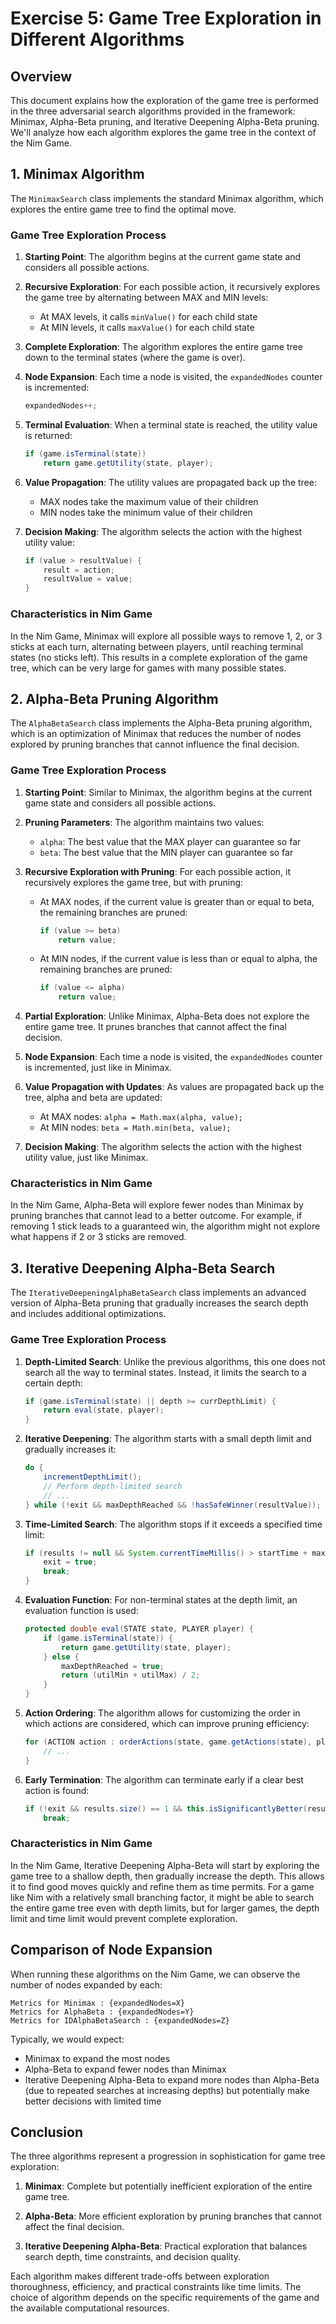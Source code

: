 # Exercise 5: Game Tree Exploration in Different Algorithms

## Overview

This document explains how the exploration of the game tree is performed in the three adversarial search algorithms provided in the framework: Minimax, Alpha-Beta pruning, and Iterative Deepening Alpha-Beta pruning. We'll analyze how each algorithm explores the game tree in the context of the Nim Game.

## 1. Minimax Algorithm

The `MinimaxSearch` class implements the standard Minimax algorithm, which explores the entire game tree to find the optimal move.

### Game Tree Exploration Process

1. **Starting Point**: The algorithm begins at the current game state and considers all possible actions.

2. **Recursive Exploration**: For each possible action, it recursively explores the game tree by alternating between MAX and MIN levels:
   - At MAX levels, it calls `minValue()` for each child state
   - At MIN levels, it calls `maxValue()` for each child state

3. **Complete Exploration**: The algorithm explores the entire game tree down to the terminal states (where the game is over).

4. **Node Expansion**: Each time a node is visited, the `expandedNodes` counter is incremented:
   ```java
   expandedNodes++;
   ```

5. **Terminal Evaluation**: When a terminal state is reached, the utility value is returned:
   ```java
   if (game.isTerminal(state))
       return game.getUtility(state, player);
   ```

6. **Value Propagation**: The utility values are propagated back up the tree:
   - MAX nodes take the maximum value of their children
   - MIN nodes take the minimum value of their children

7. **Decision Making**: The algorithm selects the action with the highest utility value:
   ```java
   if (value > resultValue) {
       result = action;
       resultValue = value;
   }
   ```

### Characteristics in Nim Game

In the Nim Game, Minimax will explore all possible ways to remove 1, 2, or 3 sticks at each turn, alternating between players, until reaching terminal states (no sticks left). This results in a complete exploration of the game tree, which can be very large for games with many possible states.

## 2. Alpha-Beta Pruning Algorithm

The `AlphaBetaSearch` class implements the Alpha-Beta pruning algorithm, which is an optimization of Minimax that reduces the number of nodes explored by pruning branches that cannot influence the final decision.

### Game Tree Exploration Process

1. **Starting Point**: Similar to Minimax, the algorithm begins at the current game state and considers all possible actions.

2. **Pruning Parameters**: The algorithm maintains two values:
   - `alpha`: The best value that the MAX player can guarantee so far
   - `beta`: The best value that the MIN player can guarantee so far

3. **Recursive Exploration with Pruning**: For each possible action, it recursively explores the game tree, but with pruning:
   - At MAX nodes, if the current value is greater than or equal to beta, the remaining branches are pruned:
     ```java
     if (value >= beta)
         return value;
     ```
   - At MIN nodes, if the current value is less than or equal to alpha, the remaining branches are pruned:
     ```java
     if (value <= alpha)
         return value;
     ```

4. **Partial Exploration**: Unlike Minimax, Alpha-Beta does not explore the entire game tree. It prunes branches that cannot affect the final decision.

5. **Node Expansion**: Each time a node is visited, the `expandedNodes` counter is incremented, just like in Minimax.

6. **Value Propagation with Updates**: As values are propagated back up the tree, alpha and beta are updated:
   - At MAX nodes: `alpha = Math.max(alpha, value);`
   - At MIN nodes: `beta = Math.min(beta, value);`

7. **Decision Making**: The algorithm selects the action with the highest utility value, just like Minimax.

### Characteristics in Nim Game

In the Nim Game, Alpha-Beta will explore fewer nodes than Minimax by pruning branches that cannot lead to a better outcome. For example, if removing 1 stick leads to a guaranteed win, the algorithm might not explore what happens if 2 or 3 sticks are removed.

## 3. Iterative Deepening Alpha-Beta Search

The `IterativeDeepeningAlphaBetaSearch` class implements an advanced version of Alpha-Beta pruning that gradually increases the search depth and includes additional optimizations.

### Game Tree Exploration Process

1. **Depth-Limited Search**: Unlike the previous algorithms, this one does not search all the way to terminal states. Instead, it limits the search to a certain depth:
   ```java
   if (game.isTerminal(state) || depth >= currDepthLimit) {
       return eval(state, player);
   }
   ```

2. **Iterative Deepening**: The algorithm starts with a small depth limit and gradually increases it:
   ```java
   do {
       incrementDepthLimit();
       // Perform depth-limited search
       // ...
   } while (!exit && maxDepthReached && !hasSafeWinner(resultValue));
   ```

3. **Time-Limited Search**: The algorithm stops if it exceeds a specified time limit:
   ```java
   if (results != null && System.currentTimeMillis() > startTime + maxTime) {
       exit = true;
       break;
   }
   ```

4. **Evaluation Function**: For non-terminal states at the depth limit, an evaluation function is used:
   ```java
   protected double eval(STATE state, PLAYER player) {
       if (game.isTerminal(state)) {
           return game.getUtility(state, player);
       } else {
           maxDepthReached = true;
           return (utilMin + utilMax) / 2;
       }
   }
   ```

5. **Action Ordering**: The algorithm allows for customizing the order in which actions are considered, which can improve pruning efficiency:
   ```java
   for (ACTION action : orderActions(state, game.getActions(state), player, depth)) {
       // ...
   }
   ```

6. **Early Termination**: The algorithm can terminate early if a clear best action is found:
   ```java
   if (!exit && results.size() == 1 && this.isSignificantlyBetter(resultValue, secondBestValue))
       break;
   ```

### Characteristics in Nim Game

In the Nim Game, Iterative Deepening Alpha-Beta will start by exploring the game tree to a shallow depth, then gradually increase the depth. This allows it to find good moves quickly and refine them as time permits. For a game like Nim with a relatively small branching factor, it might be able to search the entire game tree even with depth limits, but for larger games, the depth limit and time limit would prevent complete exploration.

## Comparison of Node Expansion

When running these algorithms on the Nim Game, we can observe the number of nodes expanded by each:

```
Metrics for Minimax : {expandedNodes=X}
Metrics for AlphaBeta : {expandedNodes=Y}
Metrics for IDAlphaBetaSearch : {expandedNodes=Z}
```

Typically, we would expect:
- Minimax to expand the most nodes
- Alpha-Beta to expand fewer nodes than Minimax
- Iterative Deepening Alpha-Beta to expand more nodes than Alpha-Beta (due to repeated searches at increasing depths) but potentially make better decisions with limited time

## Conclusion

The three algorithms represent a progression in sophistication for game tree exploration:

1. **Minimax**: Complete but potentially inefficient exploration of the entire game tree.

2. **Alpha-Beta**: More efficient exploration by pruning branches that cannot affect the final decision.

3. **Iterative Deepening Alpha-Beta**: Practical exploration that balances search depth, time constraints, and decision quality.

Each algorithm makes different trade-offs between exploration thoroughness, efficiency, and practical constraints like time limits. The choice of algorithm depends on the specific requirements of the game and the available computational resources.
